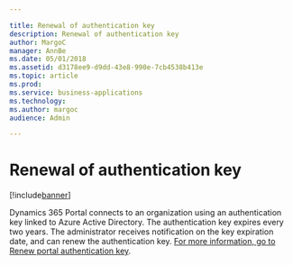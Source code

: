 ```yaml
---

title: Renewal of authentication key
description: Renewal of authentication key
author: MargoC
manager: AnnBe
ms.date: 05/01/2018
ms.assetid: d3178ee9-d9dd-43e8-990e-7cb4538b413e
ms.topic: article
ms.prod: 
ms.service: business-applications
ms.technology: 
ms.author: margoc
audience: Admin

---
```

#  Renewal of authentication key




[!include[banner](../../../includes/banner.md)]

Dynamics 365 Portal connects to an organization using an authentication key
linked to Azure Active Directory. The authentication key expires every two
years. The administrator receives notification on the key expiration date, and
can renew the authentication key. [For more information, go to Renew portal
authentication
key](https://docs.microsoft.com/en-us/dynamics365/customer-engagement/portals/connect-with-dynamics#renew-portal-authentication-key).

